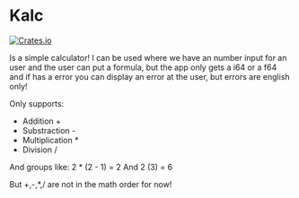 # Kalc

[![Crates.io](https://img.shields.io/crates/v/kalc.svg)](https://crates.io/crates/kalc)

Is a simple calculator!
I can be used where we have an number input for an user and the user can put a formula,
but the app only gets a i64 or a f64 and if has a error you can display an error at the user,
but errors are english only!

Only supports:

- Addition +
- Substraction -
- Multiplication *
- Division /

And groups like: 2 * (2 - 1) = 2
And 2 (3) = 6

But +,-,*,/ are not in the math order for now!